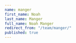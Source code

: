 ```yaml
---
name: manger
first_name: Noah
last_name: Manger
full_name: Noah Manger
redirect_from: "/team/manger/"
published: true
---
```


